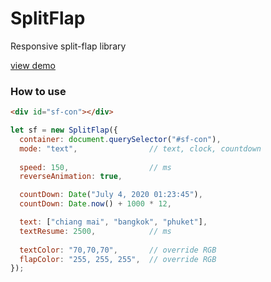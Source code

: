 # SplitFlap
Responsive split-flap library

[view demo](https://codepen.io/broregard/pen/vroJzR)

### How to use
```html
<div id="sf-con"></div>
```


```javascript
let sf = new SplitFlap({
  container: document.querySelector("#sf-con"),
  mode: "text",                // text, clock, countdown
  
  speed: 150,                  // ms
  reverseAnimation: true,

  countDown: Date("July 4, 2020 01:23:45"),
  countDown: Date.now() + 1000 * 12,

  text: ["chiang mai", "bangkok", "phuket"],
  textResume: 2500,            // ms
  
  textColor: "70,70,70",       // override RGB
  flapColor: "255, 255, 255",  // override RGB
});
```
